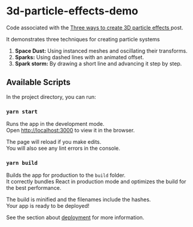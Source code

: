 # 3d-particle-effects-demo

Code associated with the [Three ways to create 3D particle effects
](https://varun.ca/three-js-particles) post.

It demonstrates three techniques for creating particle systems

1. **Space Dust:** Using instanced meshes and oscillating their transforms.
2. **Sparks:** Using dashed lines with an animated offset.
3. **Spark storm:** By drawing a short line and advancing it step by step.

## Available Scripts

In the project directory, you can run:

### `yarn start`

Runs the app in the development mode.\
Open [http://localhost:3000](http://localhost:3000) to view it in the browser.

The page will reload if you make edits.\
You will also see any lint errors in the console.

### `yarn build`

Builds the app for production to the `build` folder.\
It correctly bundles React in production mode and optimizes the build for the best performance.

The build is minified and the filenames include the hashes.\
Your app is ready to be deployed!

See the section about [deployment](https://facebook.github.io/create-react-app/docs/deployment) for more information.
